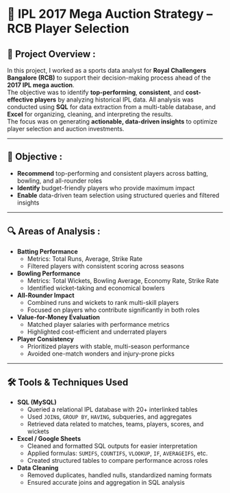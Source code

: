# 🏏 IPL 2017 Mega Auction Strategy – RCB Player Selection

## 📘 Project Overview :
In this project, I worked as a sports data analyst for **Royal Challengers Bangalore (RCB)** to support their decision-making process ahead of the **2017 IPL mega auction**.  
The objective was to identify **top-performing**, **consistent**, and **cost-effective players** by analyzing historical IPL data. All analysis was conducted using **SQL** for data extraction from a multi-table database, and **Excel** for organizing, cleaning, and interpreting the results.  
The focus was on generating **actionable, data-driven insights** to optimize player selection and auction investments.

---

## 🎯 Objective :  
<ul>
  <li><strong>Recommend</strong> top-performing and consistent players across batting, bowling, and all-rounder roles</li>
  <li><strong>Identify</strong> budget-friendly players who provide maximum impact</li>
  <li><strong>Enable</strong> data-driven team selection using structured queries and filtered insights</li>
</ul>

---

## 🔍 Areas of Analysis :
<ul>
  <li><strong>Batting Performance</strong>
    <ul>
      <li>Metrics: Total Runs, Average, Strike Rate</li>
      <li>Filtered players with consistent scoring across seasons</li>
    </ul>
  </li>
  <li><strong>Bowling Performance</strong>
    <ul>
      <li>Metrics: Total Wickets, Bowling Average, Economy Rate, Strike Rate</li>
      <li>Identified wicket-taking and economical bowlers</li>
    </ul>
  </li>
  <li><strong>All-Rounder Impact</strong>
    <ul>
      <li>Combined runs and wickets to rank multi-skill players</li>
      <li>Focused on players who contribute significantly in both roles</li>
    </ul>
  </li>
  <li><strong>Value-for-Money Evaluation</strong>
    <ul>
      <li>Matched player salaries with performance metrics</li>
      <li>Highlighted cost-efficient and underrated players</li>
    </ul>
  </li>
  <li><strong>Player Consistency</strong>
    <ul>
      <li>Prioritized players with stable, multi-season performance</li>
      <li>Avoided one-match wonders and injury-prone picks</li>
    </ul>
  </li>
</ul>

---

## 🛠 Tools & Techniques Used

<ul>
  <li><strong>SQL (MySQL)</strong>
    <ul>
      <li>Queried a relational IPL database with 20+ interlinked tables</li>
      <li>Used <code>JOIN</code>s, <code>GROUP BY</code>, <code>HAVING</code>, subqueries, and aggregates</li>
      <li>Retrieved data related to matches, teams, players, scores, and wickets</li>
    </ul>
  </li>
  <li><strong>Excel / Google Sheets</strong>
    <ul>
      <li>Cleaned and formatted SQL outputs for easier interpretation</li>
      <li>Applied formulas: <code>SUMIFS</code>, <code>COUNTIFS</code>, <code>VLOOKUP</code>, <code>IF</code>, <code>AVERAGEIFS</code>, etc.</li>
      <li>Created structured tables to compare performance across roles</li>
    </ul>
  </li>
  <li><strong>Data Cleaning</strong>
    <ul>
      <li>Removed duplicates, handled nulls, standardized naming formats</li>
      <li>Ensured accurate joins and aggregation in SQL analysis</li>
    </ul>
  </li>
</ul>

